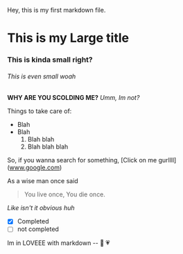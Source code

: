 Hey, this is my first markdown file.

# This is my Large title
### This is kinda small right?
###### This is even small woah

__WHY ARE YOU SCOLDING ME?__
_Umm, Im not?_

Things to take care of:
* Blah
* Blah
	1. Blah blah
	1. Blah blah blah

So, if you wanna search for something, [Click on me gurllll] (www.google.com)

As a wise man once said
> You live once,
> You die once.

_Like isn't it obvious huh_


- [x] Completed
- [ ] not completed

Im in LOVEEE with markdown -- :revolving_hearts: :heartpulse:


